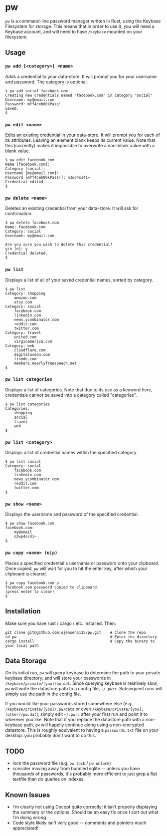 # pw

`pw` is a command-line password manager written in Rust, using the Keybase Filesystem for storage.
This means that in order to use it, you will need a Keybase account, and will need to have `/keybase` mounted on your filesystem.

## Usage

### `pw add [<category>] <name>`

Adds a credential to your data-store.
It will prompt you for your username and password.
The category is optional.

```
$ pw add social facebook.com
Creating new credentials named "facebook.com" in category "social"
Username: my@email.com
Password: mYf4ceb00kPass!
Saved.
$
```

### `pw edit <name>`

Edits an existing credential in your data-store.
It will prompt you for each of its attributes.
Leaving an element blank keeps its current value.
Note that this (currently) makes it impossible to overwrite a non-blank value with a blank value.

```
$ pw edit facebook.com
Name [facebook.com]:
Category [social]:
Username [my@email.com]:
Password [mYf4ceb00kPass!]: n3wp4ss41~
Credential edited.
$
```

### `pw delete <name>`

Deletes an existing credential from your data-store.
It will ask for confirmation.

```
$ pw delete facebook.com
Name: facebook.com
Category: social
Username: my@email.com

Are you sure you wish to delete this credential?
y/n [n]: y
Credential deleted.
$
```

### `pw list`

Displays a list of all of your saved credential names, sorted by category.

```
$ pw list
Category: shopping
    amazon.com
    etsy.com
Category: social
    facebook.com
    linkedin.com
    news.ycombinator.com
    reddit.com
    twitter.com
Category: travel
    united.com
    virginamerica.com
Category: web
    cloudflare.com
    digitalocean.com
    linode.com
    members.nearlyfreespeech.net
$
```

### `pw list categories`

Displays a list of categories.
Note that due to its use as a keyword here, credentials cannot be saved into a category called "categories".

```
$ pw list categories
Categories:
    shopping
    social
    travel
    web
$
```

### `pw list <category>`

Displays a list of credential names within the specified category.

```
$ pw list social
Category: social
    facebook.com
    linkedin.com
    news.ycombinator.com
    reddit.com
    twitter.com
$
````

### `pw show <name>`

Displays the username and password of the specified credential.

```
$ pw show facebook.com
facebook.com:
    my@email
    n3wp4ss41~
$
```

### `pw copy <name> (u|p)`

Places a specified credential's username or password onto your clipboard.
Once copied, `pw` will wait for you to hit the enter key, after which your clipboard is cleared.

```
$ pw copy facebook.com p
facebook.com password copied to clipboard.
(press enter to clear)
$
```

## Installation

Make sure you have rust / cargo / etc. installed. Then:
```
git clone git@github.com:ojensen5115/pw.git    # Clone the repo
cd pw                                          # Enter the directory
cargo install                                  # Copy the binary to your local path
```

## Data Storage

On its initial run, `pw` will query keybase to determine the path to your private keybase directory,
    and will store your passwords in `/keybase/private/[you]/pw.dat`.
Since querying keybase is relatively slow, `pw` will write the datastore path to a config file, `~/.pwrc`.
Subsequent runs will simply use the path in the config file.

If you would like your passwords stored somewhere else (e.g. `/keybase/private/[you]/.pw/data` or even `/keybase/private/[you],[other]/pw.dat`),
    simply edit `~/.pwrc` after your first run and point it to wherever you like.
Note that if you replace the datastore path with a non-keybase path, `pw` will happily continue along using a non-encrypted datastore.
This is roughly equivalent to having a `passwords.txt` file on your desktop: you probably don't want to do this.

## TODO

- lock the password file (e.g. `pw lock` / `pw unlock`)
- consider moving away from bundled sqlite --
  unless you have thousands of passwords,
  it's probably more efficient to just grep a flat textfile than do queries on indexes.

## Known Issues

- I'm clearly not using Docopt quite correctly:
  it isn't properly displaying the summary or the options.
  Should be an easy fix once I sort out what I'm doing wrong.
- Code style likely isn't very good -- comments and pointers much appreciated!